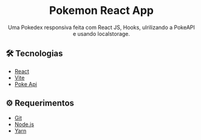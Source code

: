 # <div align="center"> Pokemon React App</div>
<p align="center">Uma Pokedex responsiva feita com React JS, Hooks, ulrilizando a PokeAPI e usando localstorage.</p>

## 🛠️ Tecnologias

<ul>
  <li><a href="https://reactjs.org/">React</a></li>
  <li><a href="https://vitejs.dev/">Vite</a></li>  
  <li><a href="https://pokeapi.co/">Poke Api</a></li>
</ul>

## ⚙️ Requerimentos

<ul>
  <li><a href="https://git-scm.com/">Git</a></li>
  <li><a href="https://nodejs.org/en/">Node.js</a></li>
  <li><a href="https://yarnpkg.com/">Yarn</a></li>
</ul>
